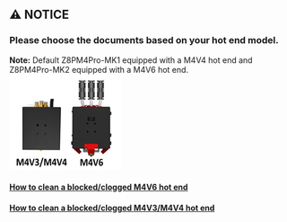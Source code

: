 ## :warning: NOTICE 
### Please choose the documents based on your hot end model.
**Note:** Default Z8PM4Pro-MK1 equipped with a M4V4 hot end and Z8PM4Pro-MK2 equipped with a M4V6 hot end.     
![](./M4V4_VS_M4V6.jpg)
#### [How to clean a blocked/clogged M4V6 hot end](https://github.com/ZONESTAR3D/Upgrade-kit-guide/tree/main/HOTEND/M4/M4_V6/M4V6_FAQ)
#### [How to clean a blocked/clogged M4V3/M4V4 hot end](./Clean_clogged_M4V4.md)
